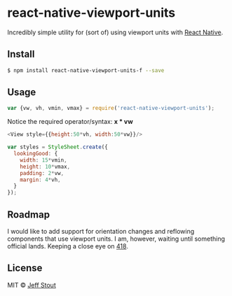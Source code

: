 # react-native-viewport-units
Incredibly simple utility for (sort of) using viewport units with [React Native](https://github.com/facebook/react-native).

## Install
```sh
$ npm install react-native-viewport-units-f --save
```

## Usage
```javascript
var {vw, vh, vmin, vmax} = require('react-native-viewport-units');
```

Notice the required operator/syntax: __x * vw__
```javascript
<View style={{height:50*vh, width:50*vw}}/>
```

```javascript
var styles = StyleSheet.create({
  lookingGood: {
    width: 15*vmin,
    height: 10*vmax,
    padding: 2*vw,
    margin: 4*vh,
  }
});
```

## Roadmap
I would like to add support for orientation changes and reflowing components that use viewport units. I am, however, waiting until something official lands. Keeping a close eye on [418](https://github.com/facebook/react-native/pull/418).

## License
MIT © [Jeff Stout](http://jmstout.com)